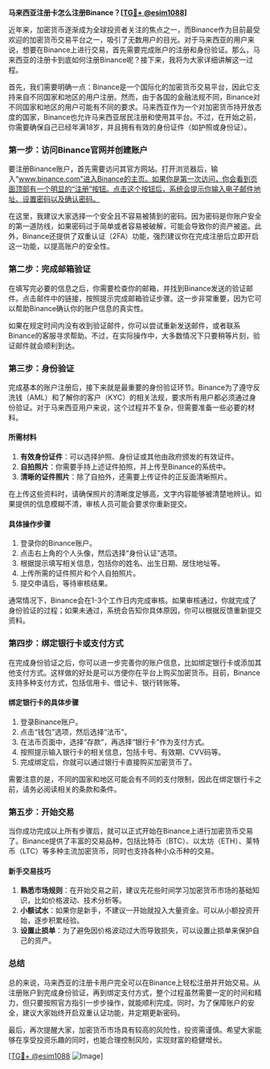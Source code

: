 **马来西亚注册卡怎么注册Binance？[[TG💪+ @esim1088](https://t.me/s/esim1088)]**

近年来，加密货币逐渐成为全球投资者关注的焦点之一，而Binance作为目前最受欢迎的加密货币交易平台之一，吸引了无数用户的目光。对于马来西亚的用户来说，想要在Binance上进行交易，首先需要完成账户的注册和身份验证。那么，马来西亚的注册卡到底如何注册Binance呢？接下来，我将为大家详细讲解这一过程。

首先，我们需要明确一点：Binance是一个国际化的加密货币交易平台，因此它支持来自不同国家和地区的用户注册。然而，由于各国的金融法规不同，Binance对不同国家和地区的用户可能有不同的要求。马来西亚作为一个对加密货币持开放态度的国家，Binance也允许马来西亚居民注册和使用其平台。不过，在开始之前，你需要确保自己已经年满18岁，并且拥有有效的身份证件（如护照或身份证）。

### **第一步：访问Binance官网并创建账户**

要注册Binance账户，首先需要访问其官方网站。打开浏览器后，输入“www.binance.com”进入Binance的主页。如果你是第一次访问，你会看到页面顶部有一个明显的“注册”按钮。点击这个按钮后，系统会提示你输入电子邮件地址、设置密码以及确认密码。

在这里，我建议大家选择一个安全且不容易被猜到的密码。因为密码是你账户安全的第一道防线，如果密码过于简单或者容易被破解，可能会导致你的资产被盗。此外，Binance还提供了双重认证（2FA）功能，强烈建议你在完成注册后立即开启这一功能，以提高账户的安全性。

### **第二步：完成邮箱验证**

在填写完必要的信息之后，你需要检查你的邮箱，并找到Binance发送的验证邮件。点击邮件中的链接，按照提示完成邮箱验证步骤。这一步非常重要，因为它可以帮助Binance确认你的账户信息的真实性。

如果在规定时间内没有收到验证邮件，你可以尝试重新发送邮件，或者联系Binance的客服寻求帮助。不过，在实际操作中，大多数情况下只要稍等片刻，验证邮件就会顺利到达。

### **第三步：身份验证**

完成基本的账户注册后，接下来就是最重要的身份验证环节。Binance为了遵守反洗钱（AML）和了解你的客户（KYC）的相关法规，要求所有用户都必须通过身份验证。对于马来西亚用户来说，这个过程并不复杂，但需要准备一些必要的材料。

#### **所需材料**
1. **有效身份证件**：可以选择护照、身份证或其他由政府颁发的有效证件。
2. **自拍照片**：你需要手持上述证件拍照，并上传至Binance的系统中。
3. **清晰的证件照片**：除了自拍外，还需要上传证件的正反面清晰照片。

在上传这些资料时，请确保照片的清晰度足够高，文字内容能够被清楚地辨认。如果提供的信息模糊不清，审核人员可能会要求你重新提交。

#### **具体操作步骤**
1. 登录你的Binance账户。
2. 点击右上角的个人头像，然后选择“身份认证”选项。
3. 根据提示填写相关信息，包括你的姓名、出生日期、居住地址等。
4. 上传所需的证件照片和个人自拍照片。
5. 提交申请后，等待审核结果。

通常情况下，Binance会在1-3个工作日内完成审核。如果审核通过，你就完成了身份验证的过程；如果未通过，系统会告知你具体原因，你可以根据反馈重新提交资料。

### **第四步：绑定银行卡或支付方式**

在完成身份验证之后，你可以进一步完善你的账户信息，比如绑定银行卡或添加其他支付方式。这样做的好处是可以方便你在平台上购买加密货币。目前，Binance支持多种支付方式，包括信用卡、借记卡、银行转账等。

#### **绑定银行卡的具体步骤**
1. 登录Binance账户。
2. 点击“钱包”选项，然后选择“法币”。
3. 在法币页面中，选择“存款”，再选择“银行卡”作为支付方式。
4. 按照提示输入银行卡的相关信息，包括卡号、有效期、CVV码等。
5. 完成绑定后，你就可以通过银行卡直接购买加密货币了。

需要注意的是，不同的国家和地区可能会有不同的支付限制，因此在绑定银行卡之前，请务必阅读相关的条款和条件。

### **第五步：开始交易**

当你成功完成以上所有步骤后，就可以正式开始在Binance上进行加密货币交易了。Binance提供了丰富的交易品种，包括比特币（BTC）、以太坊（ETH）、莱特币（LTC）等多种主流加密货币，同时也支持各种小众币种的交易。

#### **新手交易技巧**
1. **熟悉市场规则**：在开始交易之前，建议先花些时间学习加密货币市场的基础知识，比如价格波动、技术分析等。
2. **小额试水**：如果你是新手，不建议一开始就投入大量资金。可以从小额投资开始，逐步积累经验。
3. **设置止损单**：为了避免因价格波动过大而导致损失，可以设置止损单来保护自己的资产。

### **总结**

总的来说，马来西亚的注册卡用户完全可以在Binance上轻松注册并开始交易。从注册账户到完成身份验证，再到绑定支付方式，整个过程虽然需要一定的时间和精力，但只要按照官方指引一步步操作，就能顺利完成。同时，为了保障账户的安全，建议大家始终开启双重认证功能，并定期更新密码。

最后，再次提醒大家，加密货币市场具有较高的风险性，投资需谨慎。希望大家能够在享受投资乐趣的同时，也能合理控制风险，实现财富的稳健增长。

[[TG💪+ @esim1088](https://t.me/s/esim1088) ![Image](https://i.postimg.cc/4NQfJmqS/Snipaste-2025-05-13-00-14-12.png)]